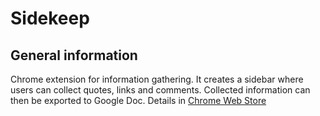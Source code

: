 # Sidekeep

## General information

Chrome extension for information gathering. 
It creates a sidebar where users can collect quotes, links and comments.
Collected information can then be exported to Google Doc.
Details in [Chrome Web Store](https://chrome.google.com/webstore/detail/sidekeep-collect-informat/npemijcgijffdalpljalmjifahplkcac)
